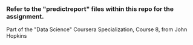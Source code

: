 ### Refer to the "predictreport" files within this repo for the assignment.

Part of the "Data Science" Coursera Specialization, Course 8, from John Hopkins
